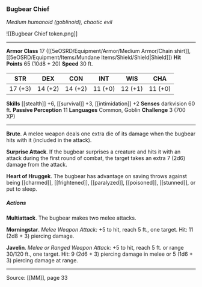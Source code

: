### Bugbear Chief
_Medium humanoid (goblinoid), chaotic evil_

![[Bugbear Chief token.png]]




---

**Armor Class** 17 ([[5eOSRD/Equipment/Armor/Medium Armor/Chain shirt]], [[5eOSRD/Equipment/Items/Mundane Items/Shield/Shield|Shield]])
**Hit Points** 65 (10d8 + 20)
**Speed** 30 ft.

| STR     | DEX     | CON     | INT     | WIS     | CHA     |
|---------|---------|---------|---------|---------|---------|
| 17 (+3) | 14 (+2) | 14 (+2) | 11 (+0) | 12 (+1) | 11 (+0) |

**Skills** [[stealth]] +6, [[survival]] +3, [[intimidation]] +2
**Senses** darkvision 60 ft.
**Passive Perception** 11
**Languages** Common, Goblin
**Challenge** 3 (700 XP)

---

**Brute**. A melee weapon deals one extra die of its damage when the bugbear hits with it (included in the attack).

**Surprise Attack**. If the bugbear surprises a creature and hits it with an attack during the first round of combat, the target takes an extra 7 (2d6) damage from the attack.

**Heart of Hruggek**. The bugbear has advantage on saving throws against being [[charmed]], [[frightened]], [[paralyzed]], [[poisoned]], [[stunned]], or put to sleep.

##### Actions
**Multiattack**. The bugbear makes two melee attacks.

**Morningstar**. _Melee Weapon Attack:_ +5 to hit, reach 5 ft., one target. Hit: 11 (2d8 + 3) piercing damage.

**Javelin**. _Melee or Ranged Weapon Attack:_ +5 to hit, reach 5 ft. or range 30/120 ft., one target. Hit: 9 (2d6 + 3) piercing damage in melee or 5 (1d6 + 3) piercing damage at range.


---

Source: [[MM]], page 33